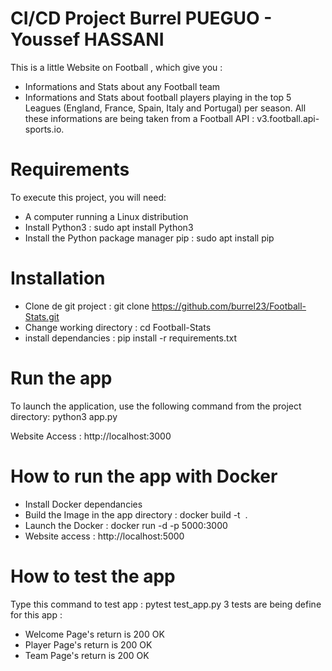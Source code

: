 # CI/CD Project Burrel PUEGUO - Youssef HASSANI

This is a little Website on Football , which give you :
-  Informations and Stats about any Football team 
- Informations and Stats about football players playing in the top 5 Leagues (England, France, Spain, Italy and Portugal) per season. 
All these informations
are being taken from a Football API : v3.football.api-sports.io.


# Requirements
To execute this project, you will need: 

- A computer running a Linux distribution
- Install Python3 : sudo apt install Python3
- Install the Python package manager pip : sudo apt install pip

# Installation

- Clone de git project : git clone https://github.com/burrel23/Football-Stats.git
- Change working directory : cd Football-Stats
- install dependancies : pip install -r requirements.txt

# Run the app

To launch the application, use the following command from the project directory: python3 app.py

Website Access : http://localhost:3000

# How to run the app with Docker

- Install Docker dependancies
- Build the Image in the app directory : docker build -t <image name> .
- Launch the Docker : docker run -d -p 5000:3000 <image name>
- Website access : http://localhost:5000

# How to test the app 

Type this command to test app : pytest test_app.py
3 tests are being define for this app : 
  - Welcome Page's return is 200 OK
  - Player Page's return is 200 OK
  - Team Page's return is 200 OK
